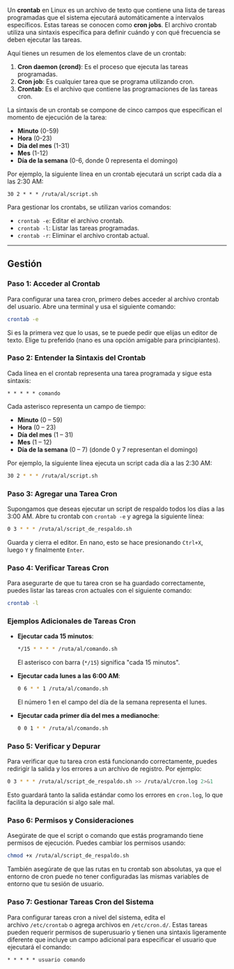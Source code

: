 Un **crontab** en Linux es un archivo de texto que contiene una lista de tareas programadas que el sistema ejecutará automáticamente a intervalos específicos. Estas tareas se conocen como **cron jobs**. El archivo crontab utiliza una sintaxis específica para definir cuándo y con qué frecuencia se deben ejecutar las tareas.

Aquí tienes un resumen de los elementos clave de un crontab:

1. **Cron daemon (crond)**: Es el proceso que ejecuta las tareas programadas.
2. **Cron job**: Es cualquier tarea que se programa utilizando cron.
3. **Crontab**: Es el archivo que contiene las programaciones de las tareas cron.

La sintaxis de un crontab se compone de cinco campos que especifican el momento de ejecución de la tarea:

- **Minuto** (0-59)
- **Hora** (0-23)
- **Día del mes** (1-31)
- **Mes** (1-12)
- **Día de la semana** (0-6, donde 0 representa el domingo)

Por ejemplo, la siguiente línea en un crontab ejecutará un script cada día a las 2:30 AM:

```
30 2 * * * /ruta/al/script.sh
```

Para gestionar los crontabs, se utilizan varios comandos:

- `crontab -e`: Editar el archivo crontab.
- `crontab -l`: Listar las tareas programadas.
- `crontab -r`: Eliminar el archivo crontab actual.

---------------------------------------------
## Gestión
### Paso 1: Acceder al Crontab

Para configurar una tarea cron, primero debes acceder al archivo crontab del usuario. Abre una terminal y usa el siguiente comando:

```bash
crontab -e
```

Si es la primera vez que lo usas, se te puede pedir que elijas un editor de texto. Elige tu preferido (nano es una opción amigable para principiantes).

### Paso 2: Entender la Sintaxis del Crontab

Cada línea en el crontab representa una tarea programada y sigue esta sintaxis:

```
* * * * * comando
```

Cada asterisco representa un campo de tiempo:

- **Minuto** (0 – 59)
- **Hora** (0 – 23)
- **Día del mes** (1 – 31)
- **Mes** (1 – 12)
- **Día de la semana** (0 – 7) (donde 0 y 7 representan el domingo)

Por ejemplo, la siguiente línea ejecuta un script cada día a las 2:30 AM:

```bash
30 2 * * * /ruta/al/script.sh
```

### Paso 3: Agregar una Tarea Cron

Supongamos que deseas ejecutar un script de respaldo todos los días a las 3:00 AM. Abre tu crontab con `crontab -e` y agrega la siguiente línea:

```bash
0 3 * * * /ruta/al/script_de_respaldo.sh
```

Guarda y cierra el editor. En nano, esto se hace presionando `Ctrl+X`, luego `Y` y finalmente `Enter`.

### Paso 4: Verificar Tareas Cron

Para asegurarte de que tu tarea cron se ha guardado correctamente, puedes listar las tareas cron actuales con el siguiente comando:

```bash
crontab -l
```

### Ejemplos Adicionales de Tareas Cron

- **Ejecutar cada 15 minutos**:
    
    ```bash
    */15 * * * * /ruta/al/comando.sh
    ```
    
    El asterisco con barra (`*/15`) significa "cada 15 minutos".
    
- **Ejecutar cada lunes a las 6:00 AM**:
    
    ```bash
    0 6 * * 1 /ruta/al/comando.sh
    ```
    
    El número 1 en el campo del día de la semana representa el lunes.
    
- **Ejecutar cada primer día del mes a medianoche**:
    
    ```bash
    0 0 1 * * /ruta/al/comando.sh
    ```
    

### Paso 5: Verificar y Depurar

Para verificar que tu tarea cron está funcionando correctamente, puedes redirigir la salida y los errores a un archivo de registro. Por ejemplo:

```bash
0 3 * * * /ruta/al/script_de_respaldo.sh >> /ruta/al/cron.log 2>&1
```

Esto guardará tanto la salida estándar como los errores en `cron.log`, lo que facilita la depuración si algo sale mal.

### Paso 6: Permisos y Consideraciones

Asegúrate de que el script o comando que estás programando tiene permisos de ejecución. Puedes cambiar los permisos usando:

```bash
chmod +x /ruta/al/script_de_respaldo.sh
```

También asegúrate de que las rutas en tu crontab son absolutas, ya que el entorno de cron puede no tener configuradas las mismas variables de entorno que tu sesión de usuario.

### Paso 7: Gestionar Tareas Cron del Sistema

Para configurar tareas cron a nivel del sistema, edita el archivo `/etc/crontab` o agrega archivos en `/etc/cron.d/`. Estas tareas pueden requerir permisos de superusuario y tienen una sintaxis ligeramente diferente que incluye un campo adicional para especificar el usuario que ejecutará el comando:

```
* * * * * usuario comando
```